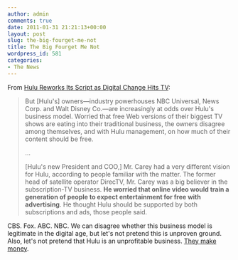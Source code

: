 ```yaml
---
author: admin
comments: true
date: 2011-01-31 21:21:13+00:00
layout: post
slug: the-big-fourget-me-not
title: The Big Fourget Me Not
wordpress_id: 581
categories:
- The News
---
```


From [Hulu Reworks Its Script as Digital Change Hits TV](http://online.wsj.com/article/SB10001424052748703779704576074283037958472.html):

> But [Hulu's] owners—industry powerhouses NBC Universal, News Corp. and Walt Disney Co.—are increasingly at odds over Hulu's business model. Worried that free Web versions of their biggest TV shows are eating into their traditional business, the owners disagree among themselves, and with Hulu management, on how much of their content should be free.
>
> ...
>
> [Hulu's new President and COO,] Mr. Carey had a very different vision for Hulu, according to people familiar with the matter. The former head of satellite operator DirecTV, Mr. Carey was a big believer in the subscription-TV business. **He worried that online video would train a generation of people to expect entertainment for free with advertising**. He thought Hulu should be supported by both subscriptions and ads, those people said.


CBS. Fox. ABC. NBC. We can disagree whether this business model is legitimate in the digital age, but let's not pretend this is unproven ground. Also, let's not pretend that Hulu is an unprofitable business. [They make money](http://www.variety.com/article/VR1118027291?refCatId=1009).
